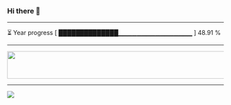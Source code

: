 ### Hi there 👋
---
⏳ Year progress [ ██████████████▁▁▁▁▁▁▁▁▁▁▁▁▁▁▁▁ ] 48.91 %

---

<a href="https://dev.chrisewart.com/spotify?open">
    <img src="https://dev.chrisewart.com/spotify" width="540" height="64">
</a> 


---
![](https://komarev.com/ghpvc/?username=ChrisE217&color=656d6f&abbreviated=true&label=Views&style=for-the-badge)


